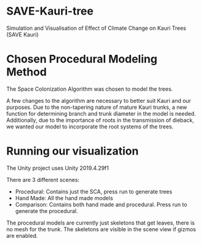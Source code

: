 # SAVE-Kauri-tree
Simulation and Visualisation of Effect of Climate Change on Kauri Trees (SAVE Kauri) 

# Chosen Procedural Modeling Method
The Space Colonization Algorithm was chosen to model the trees.

A few changes to the algorithm are necessary to better suit Kauri and our purposes. Due to the non-tapering nature of mature Kauri trunks, a new function for determining branch and trunk diameter in the model is needed. Additionally, due to the importance of roots in the transmission of dieback, we wanted our model to incorporate the root systems of the trees.

# Running our visualization
The Unity project uses Unity 2019.4.29f1

There are 3 different scenes:
- Procedural: Contains just the SCA, press run to generate trees
- Hand Made: All the hand made models
- Comparison: Contains both hand made and procedural. Press run to generate the procedural.

The procedural models are currently just skeletons that get leaves, there is no mesh for the trunk. The skeletons are visible in the scene view if gizmos are enabled.
